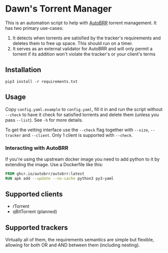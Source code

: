# Dawn's Torrent Manager

This is an automation script to help with [AutoBRR](https://autobrr.com/) torrent management.
It has two primary use-cases:

1. It detects when torrents are satisfied by the tracker's requirements and deletes them to free up space. This should run on a timer.
2. It serves as an external validator for AutoBRR and will only permit a torrent if its addition won't violate the tracker's or your client's terms

## Installation

```
pip3 install -r requirements.txt
```

## Usage

Copy `config.yaml.example` to `config.yaml`, fill it in and run the script without `--check` to have it check for satisfied torrents and delete them (unless you pass `--list`). See `-h` for more details.

To get the vetting interface use the `--check` flag together with `--size`, `--tracker` and `--client`. Only 1 client is supported with `--check`.

### Interacting with AutoBRR

If you're using the upstream docker image you need to add python to it by extending the image.
Use a Dockerfile like this:

```dockerfile
FROM ghcr.io/autobrr/autobrr:latest
RUN apk add --update --no-cache python3 py3-yaml
```

## Supported clients

- rTorrent
- qBitTorrent (planned)

## Supported trackers

Virtually all of them, the requirements semantics are simple but flexible, allowing for both OR and AND between them (including nesting).
